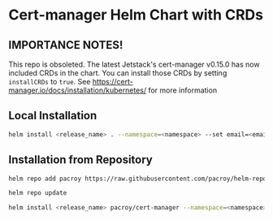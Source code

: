 # Cert-manager Helm Chart with CRDs

## IMPORTANCE NOTES!

This repo is obsoleted. The latest Jetstack's cert-manager v0.15.0 has now included CRDs in the chart. You can install those CRDs by setting `installCRDs` to `true`.
See https://cert-manager.io/docs/installation/kubernetes/ for more information

## Local Installation

```sh
helm install <release_name> . --namespace=<namespace> --set email=<email@domain.com>
```

## Installation from Repository

```sh
helm repo add pacroy https://raw.githubusercontent.com/pacroy/helm-repo/master
```

```sh
helm repo update
```

```sh
helm install <release_name> pacroy/cert-manager --namespace=<namespace> --set email=<email@domain.com>
```
